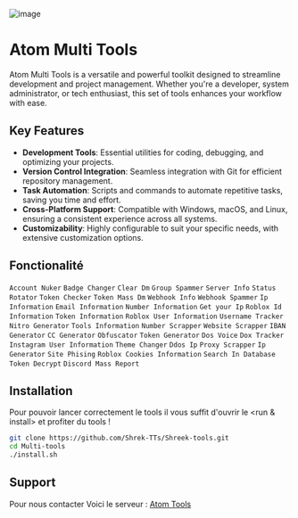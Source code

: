 ![image](https://cdn.discordapp.com/attachments/1263619795958370438/1271564702358442005/image.png?ex=66b7cc69&is=66b67ae9&hm=b3e85539ec372c27f08e85ac6fa4a0ea5b6950957dd19d08b68f99ced43f5e95&)

# Atom Multi Tools

Atom Multi Tools is a versatile and powerful toolkit designed to streamline development and project management. Whether you're a developer, system administrator, or tech enthusiast, this set of tools enhances your workflow with ease.

## Key Features

- **Development Tools**: Essential utilities for coding, debugging, and optimizing your projects.
- **Version Control Integration**: Seamless integration with Git for efficient repository management.
- **Task Automation**: Scripts and commands to automate repetitive tasks, saving you time and effort.
- **Cross-Platform Support**: Compatible with Windows, macOS, and Linux, ensuring a consistent experience across all systems.
- **Customizability**: Highly configurable to suit your specific needs, with extensive customization options.


## Fonctionalité 

```Account Nuker```
```Badge Changer```
```Clear Dm```
```Group Spammer```
```Server Info```
```Status Rotator```
```Token Checker```
```Token Mass Dm```
```Webhook Info```
```Webhook Spammer```
```Ip Information```
```Email Information``` 
```Number Information```
```Get your Ip```
```Roblox Id Information```
```Token Information```
```Roblox User Information```
```Username Tracker```
```Nitro Generator```
```Tools Information```
```Number Scrapper```
```Website Scrapper``` 
```IBAN Generator```
```CC Generator```
```Obfuscator```
```Token Generator```
```Dos Voice```
```Dox Tracker```
```Instagram User Information```
```Theme Changer```
```Ddos Ip```
```Proxy Scrapper```
```Ip Generator```
```Site Phising```
```Roblox Cookies Information```
```Search In Database```
```Token Decrypt```
```Discord Mass Report```

## Installation 

Pour pouvoir lancer correctement le tools il vous suffit d'ouvrir le <run & install> et profiter du tools !


```bash
git clone https://github.com/Shrek-TTs/Shreek-tools.git
cd Multi-tools
./install.sh
```

## Support 

Pour nous contacter Voici le serveur : [Atom Tools](https://discord.gg/youtubesdfw)

